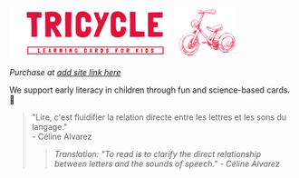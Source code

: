 

<img src="https://github.com/Tricycle-Cards/.github/blob/main/images/header-red-light.png?raw=true" style="width: 400px;"/>

_Purchase at [add site link here](tricyclecards.com)_

We support early literacy in children through fun and science-based cards. 🌱

> "Lire, c'est fluidifier la relation directe entre les lettres et les sons du langage."  
> \- Céline Alvarez
> > _Translation: "To read is to clarify the direct relationship between letters and the sounds of speech." - Céline Alvarez_


<!--

lire c'est fluidifier la relation directe entre les lettres et les sons du language
"Rooted in science, our cards engage children in reading, laying the foundation for early literacy. 

We foster the early development of the child, starting with reading, through a set of fun and science-backed cards. 🌱


### 🔬  The science behind our product 
[one liner here]
1 - Sound by sound method, starting with first one 

2 - Levels, embdedded

- first sound 

Wor
stars


2 - Corrective mechanism


3 - Attractive
Emojis they love, animals that are already in their mental model, 


3 - Practiceal for all 
tried format, 

- Kids love emojis
- Sound first. the deck is in sounds not letters. 'CH', S
- No minimal age to learn how to read, with no downside.
- Self-correcting (Montessori). Very quickly associate letters with sound, can try and correct and play themselves
- doesn't take much space
- Infinite games 
- leverage the tried playing card format 
- ___ (Celine Alvarez)

### 🃏 How to use our cards

#### 📖 Main principle
Sounds, not letters

#### Game ideas 

<p align="center">
  <img src="https://github.com/Tricycle-Cards/.github/blob/main/images/Presentation%20header.png?raw=true" width="400"/>
</p>
<img src="https://github.com/Tricycle-Cards/.github/blob/main/images/Presentation%20Card.png?raw=true" style="width: 400px;"/>

<img src="https://github.com/Tricycle-Cards/.github/blob/main/images/written_title.png?raw=true" style="width: 400px;"/>

Website: [tricyclecards.com](tricyclecards.com)
# 🃏 *Tricycle* 🃏
_Learning cards for kids_

### 🂡 Product
### 🌱 Mission

-->
